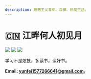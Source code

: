 ```yaml
---
description: 理想主义青年、自律、热爱生活。
---
```


# 🇨🇳 江畔何人初见月

&#x20;                                     ![](https://img.shields.io/badge/language-java-orange.svg) ![](https://img.shields.io/badge/build-gitbook-black.svg) ![](https://img.shields.io/badge/wechat-@y66641-blue.svg?colorA=abcdef)

学习不是炫技，多读书，读好书。

**Email: yunfei1577266641@gmail.com。**
